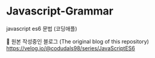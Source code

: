 # Javascript-Grammar
javascript es6 문법 (코딩애플)

📖 원본 작성중인 블로그 (The original blog of this repository)
https://velog.io/@codudals98/series/JavaScriptES6

